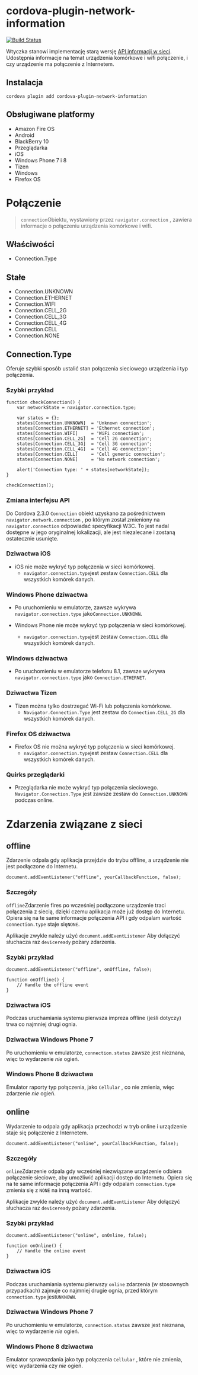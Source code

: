 <!--
# license: Licensed to the Apache Software Foundation (ASF) under one
#         or more contributor license agreements.  See the NOTICE file
#         distributed with this work for additional information
#         regarding copyright ownership.  The ASF licenses this file
#         to you under the Apache License, Version 2.0 (the
#         "License"); you may not use this file except in compliance
#         with the License.  You may obtain a copy of the License at
#
#           http://www.apache.org/licenses/LICENSE-2.0
#
#         Unless required by applicable law or agreed to in writing,
#         software distributed under the License is distributed on an
#         "AS IS" BASIS, WITHOUT WARRANTIES OR CONDITIONS OF ANY
#         KIND, either express or implied.  See the License for the
#         specific language governing permissions and limitations
#         under the License.
-->

# cordova-plugin-network-information

[![Build Status](https://travis-ci.org/apache/cordova-plugin-network-information.svg)](https://travis-ci.org/apache/cordova-plugin-network-information)

Wtyczka stanowi implementację starą wersję [API informacji w sieci](http://www.w3.org/TR/2011/WD-netinfo-api-20110607/). Udostępnia informacje na temat urządzenia komórkowe i wifi połączenie, i czy urządzenie ma połączenie z Internetem.

## Instalacja

    cordova plugin add cordova-plugin-network-information


## Obsługiwane platformy

  * Amazon Fire OS
  * Android
  * BlackBerry 10
  * Przeglądarka
  * iOS
  * Windows Phone 7 i 8
  * Tizen
  * Windows
  * Firefox OS

# Połączenie

> `connection`Obiektu, wystawiony przez `navigator.connection` , zawiera informacje o połączeniu urządzenia komórkowe i wifi.

## Właściwości

  * Connection.Type

## Stałe

  * Connection.UNKNOWN
  * Connection.ETHERNET
  * Connection.WIFI
  * Connection.CELL_2G
  * Connection.CELL_3G
  * Connection.CELL_4G
  * Connection.CELL
  * Connection.NONE

## Connection.Type

Oferuje szybki sposób ustalić stan połączenia sieciowego urządzenia i typ połączenia.

### Szybki przykład

    function checkConnection() {
        var networkState = navigator.connection.type;

        var states = {};
        states[Connection.UNKNOWN]  = 'Unknown connection';
        states[Connection.ETHERNET] = 'Ethernet connection';
        states[Connection.WIFI]     = 'WiFi connection';
        states[Connection.CELL_2G]  = 'Cell 2G connection';
        states[Connection.CELL_3G]  = 'Cell 3G connection';
        states[Connection.CELL_4G]  = 'Cell 4G connection';
        states[Connection.CELL]     = 'Cell generic connection';
        states[Connection.NONE]     = 'No network connection';

        alert('Connection type: ' + states[networkState]);
    }

    checkConnection();


### Zmiana interfejsu API

Do Cordova 2.3.0 `Connection` obiekt uzyskano za pośrednictwem `navigator.network.connection` , po którym został zmieniony na `navigator.connection` odpowiadać specyfikacji W3C. To jest nadal dostępne w jego oryginalnej lokalizacji, ale jest niezalecane i zostaną ostatecznie usunięte.

### Dziwactwa iOS

  * iOS nie może wykryć typ połączenia w sieci komórkowej.
      * `navigator.connection.type`jest zestaw `Connection.CELL` dla wszystkich komórek danych.

### Windows Phone dziwactwa

  * Po uruchomieniu w emulatorze, zawsze wykrywa `navigator.connection.type` jako`Connection.UNKNOWN`.

  * Windows Phone nie może wykryć typ połączenia w sieci komórkowej.

      * `navigator.connection.type`jest zestaw `Connection.CELL` dla wszystkich komórek danych.

### Windows dziwactwa

  * Po uruchomieniu w emulatorze telefonu 8.1, zawsze wykrywa `navigator.connection.type` jako `Connection.ETHERNET`.

### Dziwactwa Tizen

  * Tizen można tylko dostrzegać Wi-Fi lub połączenia komórkowe.
      * `Navigator.Connection.Type` jest zestaw do `Connection.CELL_2G` dla wszystkich komórek danych.

### Firefox OS dziwactwa

  * Firefox OS nie można wykryć typ połączenia w sieci komórkowej.
      * `navigator.connection.type`jest zestaw `Connection.CELL` dla wszystkich komórek danych.

### Quirks przeglądarki

  * Przeglądarka nie może wykryć typ połączenia sieciowego. `Navigator.Connection.Type` jest zawsze zestaw do `Connection.UNKNOWN` podczas online.

# Zdarzenia związane z sieci

## offline

Zdarzenie odpala gdy aplikacja przejdzie do trybu offline, a urządzenie nie jest podłączone do Internetu.

    document.addEventListener("offline", yourCallbackFunction, false);


### Szczegóły

`offline`Zdarzenie fires po wcześniej podłączone urządzenie traci połączenia z siecią, dzięki czemu aplikacja może już dostęp do Internetu. Opiera się na te same informacje połączenia API i gdy odpalam wartość `connection.type` staje się`NONE`.

Aplikacje zwykle należy użyć `document.addEventListener` Aby dołączyć słuchacza raz `deviceready` pożary zdarzenia.

### Szybki przykład

    document.addEventListener("offline", onOffline, false);

    function onOffline() {
        // Handle the offline event
    }


### Dziwactwa iOS

Podczas uruchamiania systemu pierwsza impreza offline (jeśli dotyczy) trwa co najmniej drugi ognia.

### Dziwactwa Windows Phone 7

Po uruchomieniu w emulatorze, `connection.status` zawsze jest nieznana, więc to wydarzenie *nie* ogień.

### Windows Phone 8 dziwactwa

Emulator raporty typ połączenia, jako `Cellular` , co nie zmienia, więc zdarzenie *nie* ogień.

## online

Wydarzenie to odpala gdy aplikacja przechodzi w tryb online i urządzenie staje się połączenie z Internetem.

    document.addEventListener("online", yourCallbackFunction, false);


### Szczegóły

`online`Zdarzenie odpala gdy wcześniej niezwiązane urządzenie odbiera połączenie sieciowe, aby umożliwić aplikacji dostęp do Internetu. Opiera się na te same informacje połączenia API i gdy odpalam `connection.type` zmienia się z `NONE` na inną wartość.

Aplikacje zwykle należy użyć `document.addEventListener` Aby dołączyć słuchacza raz `deviceready` pożary zdarzenia.

### Szybki przykład

    document.addEventListener("online", onOnline, false);

    function onOnline() {
        // Handle the online event
    }


### Dziwactwa iOS

Podczas uruchamiania systemu pierwszy `online` zdarzenia (w stosownych przypadkach) zajmuje co najmniej drugie ognia, przed którym `connection.type` jest`UNKNOWN`.

### Dziwactwa Windows Phone 7

Po uruchomieniu w emulatorze, `connection.status` zawsze jest nieznana, więc to wydarzenie *nie* ogień.

### Windows Phone 8 dziwactwa

Emulator sprawozdania jako typ połączenia `Cellular` , które nie zmienia, więc wydarzenia czy *nie* ogień.